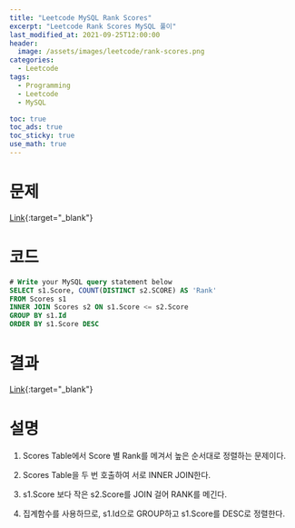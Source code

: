 ```yaml
---
title: "Leetcode MySQL Rank Scores"
excerpt: "Leetcode Rank Scores MySQL 풀이"
last_modified_at: 2021-09-25T12:00:00
header:
  image: /assets/images/leetcode/rank-scores.png
categories:
  - Leetcode
tags:
  - Programming
  - Leetcode
  - MySQL

toc: true
toc_ads: true
toc_sticky: true
use_math: true
---
```

# 문제
[Link](https://leetcode.com/problems/rank-scores/){:target="_blank"}

# 코드
```sql
# Write your MySQL query statement below
SELECT s1.Score, COUNT(DISTINCT s2.SCORE) AS 'Rank'
FROM Scores s1
INNER JOIN Scores s2 ON s1.Score <= s2.Score
GROUP BY s1.Id
ORDER BY s1.Score DESC
```

# 결과
[Link](https://leetcode.com/submissions/detail/560502120/){:target="_blank"}

# 설명
1. Scores Table에서 Score 별 Rank를 메겨서 높은 순서대로 정렬하는 문제이다.

2. Scores Table을 두 번 호출하여 서로 INNER JOIN한다.

3. s1.Score 보다 작은 s2.Score를 JOIN 걸어 RANK를 메긴다.

4. 집계함수를 사용하므로, s1.Id으로 GROUP하고 s1.Score를 DESC로 정렬한다.
